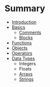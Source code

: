 # Summary

* [Introduction](README.adoc)
* [Basics](basics.adoc)
    * [Comments](comments.adoc)
    * [Blocks](blocks.adoc)
* [Functions](functions.adoc)
* [Objects](objects.adoc)
* [Operators](operators.adoc)
* [Data Types](data-types.adoc)
    * Integers
    * Floats
    * [Arrays](arrays.adoc)
    * [Strings](strings.adoc)

